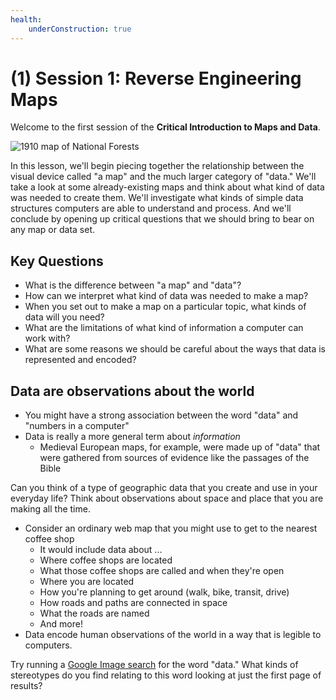 ```yaml
---
health:
    underConstruction: true
---
```


# (1) Session 1: Reverse Engineering Maps

Welcome to the first session of the **Critical Introduction to Maps and Data**.

![1910 map of National Forests](https://iiif.digitalcommonwealth.org/iiif/2/commonwealth:7h149z08g/17479,10403,5665,2672/,1200/0/default.jpg)

In this lesson, we'll begin piecing together the relationship between the visual device called "a map" and the much larger category of "data." We'll take a look at some already-existing maps and think about what kind of data was needed to create them. We'll investigate what kinds of simple data structures computers are able to understand and process. And we'll conclude by opening up critical questions that we should bring to bear on any map or data set.

## Key Questions

* What is the difference between "a map" and "data"? 
* How can we interpret what kind of data was needed to make a map?
* When you set out to make a map on a particular topic, what kinds of data will you need?
* What are the limitations of what kind of information a computer can work with?
* What are some reasons we should be careful about the ways that data is represented and encoded?

## Data are observations about the world

* You might have a strong association between the word "data" and "numbers in a computer"
* Data is really a more general term about _information_
    * Medieval European maps, for example, were made up of "data" that were gathered from sources of evidence like the passages of the Bible

<aside>

Can you think of a type of geographic data that you create and use in your everyday life? Think about observations about space and place that you are making all the time.

</aside>

* Consider an ordinary web map that you might use to get to the nearest coffee shop
    * It would include data about ...
    * Where coffee shops are located
    * What those coffee shops are called and when they're open
    * Where you are located
    * How you're planning to get around (walk, bike, transit, drive)
    * How roads and paths are connected in space
    * What the roads are named
    * And more!
* Data encode human observations of the world in a way that is legible to computers. 

<aside>

Try running a [Google Image search](https://www.google.com/search?tbm=isch&source=hp&biw=1280&bih=1341&ei=4IklYLu4CZC1ggeL5ZaIAQ&q=data&oq=data&gs_lcp=CgNpbWcQAzIFCAAQsQMyBQgAELEDMgUIABCxAzIFCAAQsQMyBQgAELEDMgUIABCxAzIFCAAQsQMyBQgAELEDMgUIABCxAzIFCAAQsQM6AggAOggIABCxAxCDAVC-BFieBmCAB2gAcAB4AIABeogB9wGSAQMyLjGYAQCgAQGqAQtnd3Mtd2l6LWltZw&sclient=img&ved=0ahUKEwi7qMLYzOLuAhWQmuAKHYuyBREQ4dUDCAY&uact=5) for the word "data."  What kinds of stereotypes do you find relating to this word looking at just the first page of results?

</aside>


<Quizlet 
    title="Check your understanding"
    :questions="[
        {text: 'A given map is produced from exactly one data set.',
        answers: [
            {text: 'True'},
            {text: 'False', correct: true}
        ]},
        {text: 'Only specific types of data can be read by computers.',
        answers: [
            {text: 'True', correct: true},
            {text: 'False'}
        ]
        }
    ]"
/>
